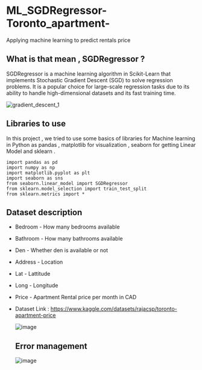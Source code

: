 # ML_SGDRegressor-Toronto_apartment-
Applying machine learning to predict rentals price

## What is that mean ,  SGDRegressor ? 
SGDRegressor is a machine learning algorithm in Scikit-Learn that implements Stochastic Gradient Descent (SGD) to solve regression problems. It is a popular choice for large-scale regression tasks due to its ability to handle high-dimensional datasets and its fast training time.

![gradient_descent_1](https://github.com/ChaiouraMohammed/ML_SGDRegressor-Toronto_apartment-/assets/91562298/c10b1248-05ad-4529-97b4-ec32b9ddc293)

## Libraries to use 
In this project , we tried to use some basics of libraries for Machine learning in Python as pandas , matplotlib for visualization , seaborn for getting Linear Model and sklearn .
```
import pandas as pd
import numpy as np
import matplotlib.pyplot as plt
import seaborn as sns
from seaborn.linear_model import SGDRegressor
from sklearn.model_selection import train_test_split
from sklearn.metrics import *
```

##  Dataset description 
- Bedroom - How many bedrooms available
- Bathroom - How many bathrooms available
- Den - Whether den is available or not
- Address - Location
- Lat - Lattitude
- Long - Longitude
- Price - Apartment Rental price per month in CAD
- Dataset Link : https://www.kaggle.com/datasets/rajacsp/toronto-apartment-price

  ![image](https://github.com/ChaiouraMohammed/ML_SGDRegressor-Toronto_apartment-/assets/91562298/40733899-448d-46a6-a8dc-311cfe424f2b)

  ## Error management
  
  ![image](https://github.com/ChaiouraMohammed/ML_SGDRegressor-Toronto_apartment-/assets/91562298/27eb0d53-42de-4837-b23e-41194f462e7f)

